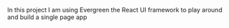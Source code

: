 In this project I am using Evergreen the React UI framework to play around and build a single page app
